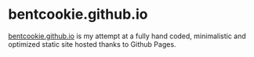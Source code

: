 # bentcookie.github.io

[bentcookie.github.io](http://bentcookie.github.io) is my attempt at a fully hand coded, minimalistic and optimized static site hosted thanks to Github Pages.
